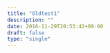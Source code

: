 ```yaml
---
title: "Oldtest1"
description: ""
date: 2016-11-29T20:53:42+09:00
draft: false
type: "single"
---
```


